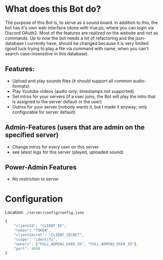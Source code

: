 # What does this Bot do?
The purpose of this Bot is, to serve as a sound board. In addition to this, the bot has it's own web interface (done with Vue.js), where you can login via Discord OAuth2.
Most of the features are realized on the website and not as commands. Up to now the bot needs a lot of refactoring and the json-database I currently have, should be changed because it is very limited (good luck trying to play a file via command with name, when you can't search case-insensitive in this database).

## Features:
- Upload and play sounds files (it should support all common audio-formats)
- Play Youtube videos (audio only; timestamps not supported)
- Set intros for your servers (if a user joins, the Bot will play the intro that is assigned to the server default or the user)
- Outros for your server (nobody wants it, but I made it anyway; only configurable for server default)

## Admin-Features (users that are admin on the specified server)
- Change intros for every user on this server
- see latest logs for this server (played, uploaded sound)

## Power-Admin Features
- No restriction to server

# Configuration
Location: `./server/config/config.json`
```javascript
{
    "clientId": "CLIENT_ID",
    "token": "TOKEN",
    "clientSecret": "CLIENT_SECRET",
    "scope": "identify",
    "owners": ["FULL_ADMIN1_USER_ID", "FULL_ADMIN2_USER_ID"],
    "port": 4599
}
```
